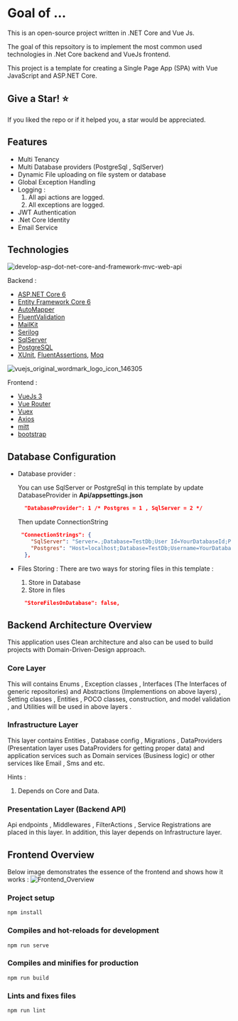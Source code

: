 Goal of ...
=====================
This is an open-source project written in .NET Core and Vue Js.

The goal of this repsoitory is to implement the most common used technologies in .Net Core backend and VueJs frontend.

This project is a template for creating a Single Page App (SPA) with Vue JavaScript and ASP.NET Core.

## Give a Star! :star:
If you liked the repo or if it helped you, a star would be appreciated.

## Features
* Multi Tenancy
* Multi Database providers (PostgreSql , SqlServer)
* Dynamic File uploading on file system or database
* Global Exception Handling
* Logging :
    1. All api actions are logged.
    2. All exceptions are logged.
* JWT Authentication
* .Net Core Identity
* Email Service

## Technologies

![develop-asp-dot-net-core-and-framework-mvc-web-api](https://user-images.githubusercontent.com/39926422/124902258-02652a80-dff8-11eb-9f45-e3c10d77a17f.png)

Backend :

* [ASP.NET Core 6](https://docs.microsoft.com/en-us/aspnet/core/?view=aspnetcore-6.0)
* [Entity Framework Core 6](https://docs.microsoft.com/en-us/ef/core/)
* [AutoMapper](https://automapper.org/)
* [FluentValidation](https://fluentvalidation.net/)
* [MailKit](https://www.nuget.org/packages/MailKit/)
* [Serilog](https://serilog.net/)
* [SqlServer](https://www.microsoft.com/en-us/sql-server/sql-server-2019)
* [PostgreSQL](https://www.postgresql.org/)
* [XUnit](https://xunit.net/), [FluentAssertions](https://fluentassertions.com/), [Moq](https://github.com/moq)

![vuejs_original_wordmark_logo_icon_146305](https://user-images.githubusercontent.com/39926422/124902999-c088b400-dff8-11eb-982f-0d8a95f8ccf1.png)

Frontend :

* [VueJs 3](https://vuejs.org/) 
* [Vue Router](https://router.vuejs.org/)
* [Vuex](https://next.vuex.vuejs.org/)
* [Axios](https://github.com/axios/axios)
* [mitt](https://github.com/developit/mitt)
* [bootstrap](https://getbootstrap.com/)

## Database Configuration
* Database provider :

    You can use SqlServer or PostgreSql in this template by update DatabaseProvider in **Api/appsettings.json** 
    ```json
      "DatabaseProvider": 1 /* Postgres = 1 , SqlServer = 2 */
    ```
    Then update ConnectionString 
    ```json
     "ConnectionStrings": {
        "SqlServer": "Server=.;Database=TestDb;User Id=YourDatabaseId;Password=YourDatabasePassword",
        "Postgres": "Host=localhost;Database=TestDb;Username=YourDatabaseUsername;Password=YourDatabasePassword"
      },
    ```

* Files Storing :
    There are two ways for storing files in this template :
    1. Store in Database
    2. Store in files

    ```json
      "StoreFilesOnDatabase": false,
    ```

## Backend Architecture Overview

This application uses Clean architecture and also can be used to build projects with Domain-Driven-Design approach.

### Core Layer
This will contains Enums , Exception classes , Interfaces (The Interfaces of generic repositories) and Abstractions (Implementions on above layers) , Setting classes , Entities , POCO classes, construction, and model validation , and Utilities will be used in above layers .

### Infrastructure Layer
This layer contains Entities , Database config , Migrations , DataProviders (Presentation layer uses DataProviders for getting proper data) and application services such as Domain services (Business logic) or other services like Email , Sms and etc.

Hints : 
1) Depends on Core and Data.

### Presentation Layer (Backend API)

Api endpoints , Middlewares , FilterActions , Service Registrations are placed in this layer.
In addition, this layer depends on Infrastructure layer.

## Frontend Overview
Below image demonstrates the essence of the frontend and shows how it works :
![Frontend_Overview](https://user-images.githubusercontent.com/39926422/121818798-97e1f880-cc9e-11eb-944f-d20df0853c18.png)

### Project setup
```
npm install
```

### Compiles and hot-reloads for development
```
npm run serve
```

### Compiles and minifies for production
```
npm run build
```

### Lints and fixes files
```
npm run lint
```
